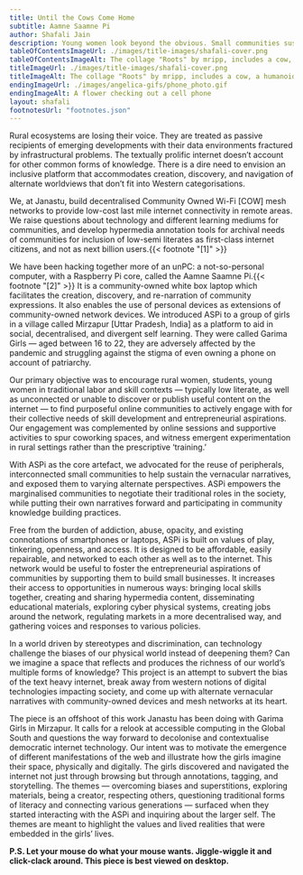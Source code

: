 ```yaml
---
title: Until the Cows Come Home
subtitle: Aamne Saamne Pi
author: Shafali Jain
description: Young women look beyond the obvious. Small communities sustain vernacular narratives through mesh networks.
tableOfContentsImageUrl: ./images/title-images/shafali-cover.png
tableOfContentsImageAlt: The collage "Roots" by mripp, includes a cow, a humanoid, and flower.
titleImageUrl: ./images/title-images/shafali-cover.png
titleImageAlt: The collage "Roots" by mripp, includes a cow, a humanoid, and flower.
endingImageUrl: ./images/angelica-gifs/phone_photo.gif
endingImageAlt: A flower checking out a cell phone
layout: shafali
footnotesUrl: "footnotes.json"
---
```


Rural ecosystems are losing their voice. They are treated as passive recipients of emerging developments with their data environments fractured by infrastructural problems. The textually prolific internet doesn’t account for other common forms of knowledge. There is a dire need to envision an inclusive platform that accommodates creation, discovery, and navigation of alternate worldviews that don’t fit into Western categorisations.

We, at Janastu, build decentralised Community Owned Wi-Fi [COW] mesh networks to provide low-cost last mile internet connectivity in remote areas. We raise questions about technology and different learning mediums for communities, and develop hypermedia annotation tools for archival needs of communities for inclusion of low-semi literates as first-class internet citizens, and not as next billion users.{{< footnote "[1]" >}}

We have been hacking together more of an unPC: a not-so-personal computer, with a Raspberry Pi core, called the Aamne Saamne Pi.{{< footnote "[2]" >}} It is a community-owned white box laptop which facilitates the creation, discovery, and re-narration of community expressions. It also enables the use of personal devices as extensions of community-owned network devices. We introduced ASPi to a group of girls in a village called Mirzapur [Uttar Pradesh, India] as a platform to aid in social, decentralised, and divergent self learning. They were called Garima Girls — aged between 16 to 22, they are adversely affected by the pandemic and struggling against the stigma of even owning a phone on account of patriarchy.

Our primary objective was to encourage rural women, students, young women in traditional labor and skill contexts — typically low literate, as well as unconnected or unable to discover or publish useful content on the internet — to find purposeful online communities to actively engage with for their collective needs of skill development and entrepreneurial aspirations. Our engagement was complemented by online sessions and supportive activities to spur coworking spaces, and witness emergent experimentation in rural settings rather than the prescriptive ‘training.’

With ASPi as the core artefact, we advocated for the reuse of peripherals, interconnected small communities to help sustain the vernacular narratives, and exposed them to varying alternate perspectives. ASPi empowers the marginalised communities to negotiate their traditional roles in the society, while putting their own narratives forward and participating in community knowledge building practices.

Free from the burden of addiction, abuse, opacity, and existing connotations of smartphones or laptops, ASPi is built on values of play, tinkering, openness, and access. It is designed to be affordable, easily repairable, and networked to each other as well as to the internet. This network would be useful to foster the entrepreneurial aspirations of communities by supporting them to build small businesses. It increases their access to opportunities in numerous ways: bringing local skills together, creating and sharing hypermedia content, disseminating educational materials, exploring cyber physical systems, creating jobs around the network, regulating markets in a more decentralised way, and gathering voices and responses to various policies.

In a world driven by stereotypes and discrimination, can technology challenge the biases of our physical world instead of deepening them? Can we imagine a space that reflects and produces the richness of our world’s multiple forms of knowledge? This project is an attempt to subvert the bias of the text heavy internet, break away from western notions of digital technologies impacting society, and come up with alternate vernacular narratives with community-owned devices and mesh networks at its heart.

The piece is an offshoot of this work Janastu has been doing with Garima Girls in Mirzapur. It calls for a relook at accessible computing in the Global South and questions the way forward to decolonise and contextualise democratic internet technology. Our intent was to motivate the emergence of different manifestations of the web and illustrate how the girls imagine their space, physically and digitally. The girls discovered and navigated the internet not just through browsing but through annotations, tagging, and storytelling. The themes — overcoming biases and superstitions, exploring materials, being a creator, respecting others, questioning traditional forms of literacy and connecting various generations — surfaced when they started interacting with the ASPi and inquiring about the larger self. The themes are meant to highlight the values and lived realities that were embedded in the girls’ lives.

**P.S. Let your mouse do what your mouse wants. Jiggle-wiggle it and click-clack around. This piece is best viewed on desktop.**
